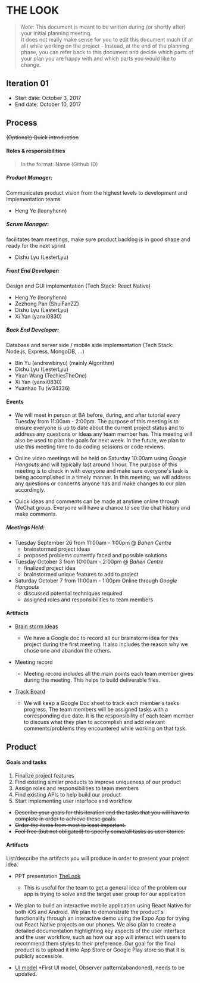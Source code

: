 # THE LOOK

 > _Note:_ This document is meant to be written during (or shortly after) your initial planning meeting.     
 > It does not really make sense for you to edit this document much (if at all) while working on the project - Instead, at the end of the planning phase, you can refer back to this document and decide which parts of your plan you are happy with and which parts you would like to change.


## Iteration 01

 * Start date: October 3, 2017
 * End date: October 10, 2017

## Process

~~(Optional:) Quick introduction~~

#### Roles & responsibilities
 > In the format: Name (Github ID)
##### Product Manager:
Communicates product vision from the highest levels to development and implementation teams
 - Heng Ye (leonyhenn)
##### Scrum Manager:
facilitates team meetings, make sure product backlog is in good shape and ready for the next sprint
 - Dishu Lyu (LesterLyu)
##### Front End Developer: 
Design and GUI implementation (Tech Stack: React Native)
 - Heng Ye (leonyhenn)
 - Zezhong Pan (ShuiFanZZ)
 - Dishu Lyu (LesterLyu)
 - Xi Yan (yanxi0830)
##### Back End Developer: 
Database and server side / mobile side implementation (Tech Stack: Node.js, Express, MongoDB, ...)
 - Bin Yu (andrewbinyu) (mainly Algorithm)
 - Dishu Lyu (LesterLyu)
 - Yiran Wang (TechiesTheOne)
 - Xi Yan (yanxi0830)
 - Yuanhao Tu (w34336)

#### Events

- We will meet in person at BA before, during, and after tutorial every Tuesday from 11:00am - 2:00pm. The purpose of this meeting is to ensure everyone is up to date about the current project status and to address any questions or ideas any team member has. This meeting will also be used to plan the goals for next week. In the future, we plan to use this meeting time to do coding sessions or code reviews. 

- Online video meetings will be held on Saturday 10:00am using _Google Hangouts_ and will typically last around 1 hour. The purpose of this meeting is to check in with everyone and make sure everyone's task is being accomplished in a timely manner. In this meeting, we will address any questions or concerns anyone has and make changes to our plan accordingly.

- Quick ideas and comments can be made at anytime online through WeChat group. Everyone will have a chance to see the chat history and make comments. 

##### Meetings Held:
- Tuesday September 26 from 11:00am - 1:00pm @ _Bahen Centre_
  - brainstormed project ideas
  - proposed problems currently faced and possible solutions
- Tuesday October 3 from 10:00am - 2:00pm @ _Bahen Centre_
  - finalized project idea
  - brainstormed unique features to add to project
- Saturday October 7 from 11:00am - 1:00pm Online through _Google Hangouts_
  - discussed potential techniques required
  - assigned roles and responsibilities to team members

#### Artifacts
* [Brain storm ideas](https://docs.google.com/document/d/1NJpb-EJWHcr3m_SWY_OAhhRQkXTNxTZ0oxF4UDZ0fZ8/edit)
  * We have a Google doc to record all our brainstorm idea for this project during the first meeting. It also includes the reason why we chose one and abandon the others.

* Meeting record
  * Meeting record includes all the main points each team member gives during the meeting. This helps to build deliverable files.

* [Track Board](https://docs.google.com/document/d/1FIVt9HOjWtJEGN-1Ru8d8Crb7CeDV5ArKOWB1BIJYXE/edit)
  * We will keep a Google Doc sheet to track each member's tasks progress. The team members will be assigned tasks with a corresponding due date. It is the responsibility of each team member to discuss what they plan to accomplish and add relevant comments/problems they encountered while working on that task. 
  

## Product

#### Goals and tasks
1. Finalize project features
1. Find existing similar products to improve uniqueness of our product
1. Assign roles and responsibilities to team members
1. Find existing APIs to help build our product
1. Start implementing user interface and workflow

 * ~~Describe your goals for this iteration and the tasks that you will have to complete in order to achieve these goals.~~
 * ~~Order the items from most to least important.~~
 * ~~Feel free (but not obligated) to specify some/all tasks as user stories.~~
#### Artifacts

List/describe the artifacts you will produce in order to present your project idea.

* PPT presentation [TheLook](https://docs.google.com/presentation/d/1N4_o-c9Uq4s5piaLzesKM-2TY7jOYplzz-OBPCHGw9I/edit?usp=sharing)
  * This is useful for the team to get a general idea of the problem our app is trying to solve and the target user group for our application
 
 * We plan to build an interactive mobile application using React Native for both iOS and Android. We plan to demonstrate the product's functionality through an interactive demo using the Expo App for trying out React Native projects on our phones. We also plan to create a detailed documentation highlighting key aspects of the user interface and the user workflow, such as how our app will interact with users to recommend them styles to their preference. Our goal for the final product is to upload it into App Store or Google Play store so that it is publicly accessible. 
 
 * [UI model](https://docs.google.com/presentation/d/1r6RjVMF9yRk7Y2VDtyEtaPwrn9sTBWLls2thbwYi2Qc/edit?usp=sharing)
  *First UI model, Observer pattern(abandoned), needs to be updated. 
  

